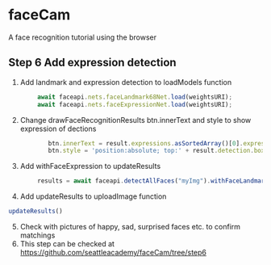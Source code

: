 # faceCam
A face recognition tutorial using the browser
## Step 6  Add expression detection
1.  Add landmark and expression detection to loadModels function
```javascript
        await faceapi.nets.faceLandmark68Net.load(weightsURI);
        await faceapi.nets.faceExpressionNet.load(weightsURI);
```
2.  Change drawFaceRecognitionResults btn.innerText and style to show expression of dections
 ```javascript  
            btn.innerText = result.expressions.asSortedArray()[0].expression + ' ' + result.detection.classScore.toFixed(2);
            btn.style = 'position:absolute; top:' + result.detection.box.top + 'px;left:' + result.detection.box.left + 'px; zindex:2';
```
3. Add withFaceExpression to updateResults
```javascript
        results = await faceapi.detectAllFaces("myImg").withFaceLandmarks().withFaceExpressions()
```
4. Add updateResults to uploadImage function
```javascript
updateResults()
```
5. Check with pictures of happy, sad, surprised faces etc. to confirm matchings
6. This step can be checked at https://github.com/seattleacademy/faceCam/tree/step6

